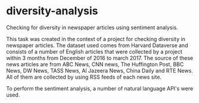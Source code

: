 # diversity-analysis
Checking for diversity in newspaper articles using sentiment analysis.

This task was created in the context of a project for checking diversity in newspaper articles.
The dataset used comes from Harvard Dataverse and consists of a number of English articles that were
collected by a project within 3 months from December of 2016 to march 2017. The source of these news 
articles are from ABC News, CNN news, The Huffington Post, BBC News, DW News, TASS News, Al Jazeera News, 
China Daily and RTE News. All of them are collected by using RSS feeds of each news site.

To perform the sentiment analysis, a number of natural language API's were used.
